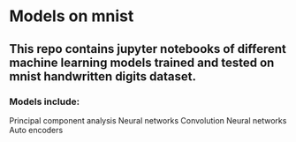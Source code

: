 # Models on mnist
## This repo contains jupyter notebooks of different machine learning models trained and tested on mnist handwritten digits dataset.
### Models include:
Principal component analysis
Neural networks
Convolution Neural networks 
Auto encoders

